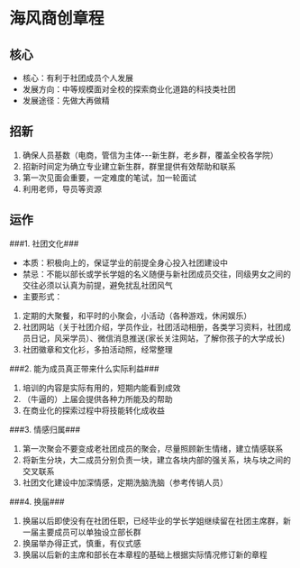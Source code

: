 # 海风商创章程


## 核心 ##
 - 核心：有利于社团成员个人发展
 - 发展方向：中等规模面对全校的探索商业化道路的科技类社团
 - 发展途径：先做大再做精



## 招新 ##
 1. 确保人员基数（电商，管信为主体---新生群，老乡群，覆盖全校各学院）
 2. 招新时间定为确立专业建立新生群，群里提供有效帮助和联系
 3. 第一次见面会重要，一定难度的笔试，加一轮面试
 4. 利用老师，导员等资源
 


## 运作 ##

###1. 社团文化###

 
 - 本质：积极向上的，保证学业的前提全身心投入社团建设中
 - 禁忌：不能以部长或学长学姐的名义随便与新社团成员交往，同级男女之间的交往必须以认真为前提，避免扰乱社团风气
 - 主要形式：
  1. 定期的大聚餐，和平时的小聚会，小活动（各种游戏，休闲娱乐）
  2. 社团网站（关于社团介绍，学员作业，社团活动相册，各类学习资料，社团成员日记，风采学员）、微信消息推送(家长关注网站，了解你孩子的大学成长)
  3. 社团徽章和文化衫，多拍活动照，经常整理


###2. 能为成员真正带来什么实际利益###

 1. 培训的内容是实际有用的，短期内能看到成效
 2. （牛逼的）上届会提供各种力所能及的帮助
 3. 在商业化的探索过程中将技能转化成收益


###3. 情感归属###

 1. 第一次聚会不要变成老社团成员的聚会，尽量照顾新生情绪，建立情感联系
 2. 将新生分块，大二成员分别负责一块，建立各块内部的强关系，块与块之间的交叉联系
 3. 社团文化建设中加深情感，定期洗脑洗脑（参考传销人员）


###4. 换届###

 1. 换届以后即使没有在社团任职，已经毕业的学长学姐继续留在社团主席群，新一届主要成员可以单独设立部长群
 2. 换届举办得正式，慎重，有仪式感
 3. 换届以后新的主席和部长在本章程的基础上根据实际情况修订新的章程
